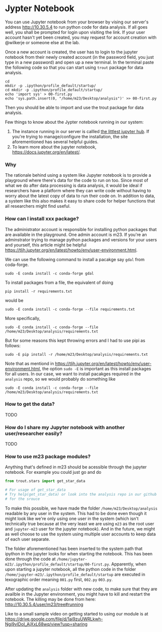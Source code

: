 # Jypter Notebook

You can use Jupyter notebook from your browser by vising our server's
address http://10.30.5.4 to run python code for data analysis. If all
goes well, you shall be prompted for login upon visiting the link. If
your user account hasn't yet been created, you may request for account
creation with @wilkerje or someone else at the lab.

Once a new account is created, the user has to login to the jupyter notebook 
from their newly created account (in the password field, you just type in a 
new password) and open up a new terminal. In the terminal paste the following
code so that you can start using `trout` package for data analysis.


```shell
cd 
mkdir -p .ipython/profile_default/startup/
cd mkdir -p .ipython/profile_default/startup/
echo 'import sys' > 00-first.py
echo 'sys.path.insert(0, "/home/m23/Desktop/analysis")' >> 00-first.py
```

Then you should be able to import and use the trout package for data analysis. 


Few things to know about the Jypter notebook running in our system:
1. The instance running in our server is callled [the littlest jupyter
   hub](https://tljh.jupyter.org/en/latest/install/custom-server.html).
If you're trying to manage/configure the installation, the site
aforementioned has several helpful guides.
1. To learn more about the jupyter notebook, https://docs.jupyter.org/en/latest/.   

### Why
The rationale behind using a system like Jupyter notebook is to
provide a playground where there's data for the code to run on too.
Since most of what we do after data processing is data analysis, it
would be ideal if researchers have a platform where they can write
code without having to worry about the latest copy of data to run
their code on. In addition to data, a system like this also makes it
easy to share code for helper functions that all researchers might
find useful. 

### How can I install xxx package?
The administrator account is responsible for installing python
packages that are available in the playground. One admin account is
m23. If you're an adminstrator trying to manage python packages and
versions for your users and yourself, this article might be helpful
https://tljh.jupyter.org/en/latest/howto/env/user-environment.html.   

We can use the following command to install a pacakge say `gdal` from
coda-forge.
```shell
sudo -E conda install -c conda-forge gdal
``` 

To install packages from a file, the equivalent of doing 

```shell
pip install -r requirements.txt
```

would be 

```shell
sudo -E conda install -c conda-forge --file requirements.txt
```

More specifically,

```shell
sudo -E conda install -c conda-forge --file /home/m23/Desktop/analysis/requirements.txt
```

But for some reasons this kept throwing errors and I had to use pipi
as follows:

```shell
sudo -E pip install -r /home/m23/Desktop/analysis/requirements.txt
```

Note that as mentiond in
https://tljh.jupyter.org/en/latest/howto/env/user-environment.html, 
the option `sudo -E` is important as this install packages for all
users. In our case, we want to install pacakges required in the
`analysis` repo, so we would probably do something like

```shell
sudo -E conda install -c conda-forge --file
/home/m23/Desktop/analysis/requirements.txt
```




### How to get the data?
TODO

### How do I share my Jupyter notebook with another user/researcher easily?
TODO

### How to use m23 package modules?
Anything that's defined in m23 should be acessible through the jupyter
notebook. For example you could just go and do 

```python
from trout.stars import get_star_data

# For usage of get_star_data
# Try help(get_star_data) or look into the analysis repo in our github
# for the srouce
```

To make this possible, we have made the folder
`/home/m23/Desktop/analysis` readable by any user in the system.
This had to be done even though it might look like we're only using
one user in the system (which isn't technically true because at the
very least we are using `m23` as the root user and `jupyter-m23` user
for the jupyter notebook). And in the future, we might as well choose
to use the system using multiple user accounts to keep data of each
user separate.

The folder aforementioned has been inserted to the system path that
ipython in the jupyter looks for when starting the notebook. This has
been done through the code at `/home/jupyter-m23/.ipython/profile_default/startup/00-first.py`.
Apparently, when upon starting a jupyter notebook, all the python code
in the folder `/home/jupyter-m23/.ipython/profile_default/startup` are
executed in lexographic order meaning `001.py` first, `002.py`
`003.py`. 

After updating the `analysis` folder with new code, to make sure that
they are availble in the Jupyter environment, you might have to kill
and restart the notebook. The killing may be done from here:
<http://10.30.5.4/user/m23/tree#running>

Like to a small sample video on getting started to using our module is
at <https://drive.google.com/file/d/1aj9zuUWRLkwh-Ngj9vIDoI_AjXxL68wq/view?usp=sharing>
